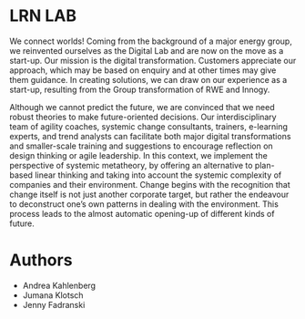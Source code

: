 # LRN LAB

We connect worlds! Coming from the background of a major energy group, we reinvented ourselves as the Digital Lab and are now on the move as a start-up. Our mission is the digital transformation. Customers appreciate our approach, which may be based on enquiry and at other times may give them guidance. In creating solutions, we can draw on our experience as a start-up, resulting from the Group transformation of RWE and Innogy. 

Although we cannot predict the future, we are convinced that we need robust theories to make future-oriented decisions. Our interdisciplinary team of agility coaches, systemic change consultants, trainers, e-learning experts, and trend analysts can facilitate both major digital transformations and smaller-scale training and suggestions to encourage reflection on design thinking or agile leadership. In this context, we implement the perspective of systemic metatheory, by offering an alternative to plan-based linear thinking and taking into account the systemic complexity of companies and their environment. Change begins with the recognition that change itself is not just another corporate target, but rather the endeavour to deconstruct one’s own patterns in dealing with the environment. This process leads to the almost automatic opening-up of different kinds of future.   


# Authors 

- Andrea Kahlenberg
- Jumana Klotsch
- Jenny Fadranski 
